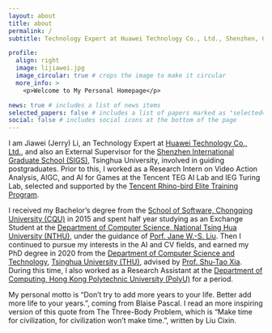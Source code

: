 ```yaml
---
layout: about
title: about
permalink: /
subtitle: Technology Expert at Huawei Technology Co., Ltd., Shenzhen, Guangdong, China

profile:
  align: right
  image: lijiawei.jpg
  image_circular: true # crops the image to make it circular
  more_info: >
    <p>Welcome to My Personal Homepage</p>

news: true # includes a list of news items
selected_papers: false # includes a list of papers marked as "selected={true}"
social: false # includes social icons at the bottom of the page
---
```


I am Jiawei (Jerry) Li, an Technology Expert at <a href="https://www.huawei.com/en/">Huawei Technology Co., Ltd.</a>, and also an External Supervisor for the <a href="https://www.sigs.tsinghua.edu.cn/en/">Shenzhen International Graduate School (SIGS)</a>, Tsinghua University, involved in guiding postgraduates. Prior to this, I worked as a Research Intern on Video Action Analysis, AIGC, and AI for Games at the Tencent TEG AI Lab and IEG Turing Lab, selected and supported by the <a href="https://ur.tencent.com/article/261">Tencent Rhino-bird Elite Training Program</a>.

I received my Bachelor’s degree from the <a href="http://www.cse.cqu.edu.cn/">School of Software, Chongqing University (CQU)</a> in 2015 and spent half year studying as an Exchange Student at the <a href="https://dcs.site.nthu.edu.tw/">Department of Computer Science, National Tsing Hua University (NTHU)</a>, under the guidance of <a href="https://en.wikipedia.org/wiki/Jane_Liu">Porf. Jane W.-S. Liu</a>. Then I continued to pursue my interests in the AI and CV fields, and earned my PhD degree in 2020 from the <a href="https://www.cs.tsinghua.edu.cn/">Department of Computer Science and Technology</a>, <a href="https://www.tsinghua.edu.cn/en/">Tsinghua University (THU)</a>, advised by <a href="https://www.sigs.tsinghua.edu.cn/xst/main.htm">Prof. Shu-Tao Xia</a>. During this time, I also worked as a Research Assistant at the <a href="https://www.polyu.edu.hk/comp/">Department of Computing, Hong Kong Polytechnic University (PolyU)</a> for a period.

My personal motto is “Don’t try to add more years to your life. Better add more life to your years.”, coming from Blaise Pascal. I read an more inspiring version of this quote from The Three-Body Problem, which is “Make time for civilization, for civilization won’t make time.”, written by Liu Cixin.
